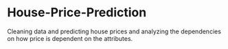 # House-Price-Prediction
Cleaning data and predicting house prices and analyzing the dependencies on how price is dependent on the attributes.
